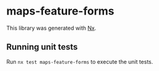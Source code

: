 # maps-feature-forms

This library was generated with [Nx](https://nx.dev).

## Running unit tests

Run `nx test maps-feature-forms` to execute the unit tests.
